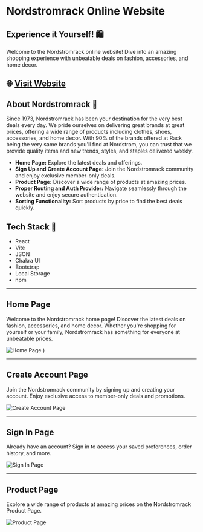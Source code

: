 # Nordstromrack Online Website

## Experience it Yourself! 🛍️

Welcome to the Nordstromrack online website! Dive into an amazing shopping experience with unbeatable deals on fashion, accessories, and home decor.
## 🌐 [Visit Website](https://nordstromrack-clone-project.netlify.app/mensproduct)

## About Nordstromrack 🛒

Since 1973, Nordstromrack has been your destination for the very best deals every day. We pride ourselves on delivering great brands at great prices, offering a wide range of products including clothes, shoes, accessories, and home decor. With 90% of the brands offered at Rack being the very same brands you'll find at Nordstrom, you can trust that we provide quality items and new trends, styles, and staples delivered weekly.

- **Home Page:** Explore the latest deals and offerings.
- **Sign Up and Create Account Page:** Join the Nordstromrack community and enjoy exclusive member-only deals.
- **Product Page:** Discover a wide range of products at amazing prices.
- **Proper Routing and Auth Provider:** Navigate seamlessly through the website and enjoy secure authentication.
- **Sorting Functionality:** Sort products by price to find the best deals quickly.

## Tech Stack 🚀

- React
- Vite
- JSON
- Chakra UI
- Bootstrap
- Local Storage
- npm

---

## Home Page

Welcome to the Nordstromrack home page! Discover the latest deals on fashion, accessories, and home decor. Whether you're shopping for yourself or your family, Nordstromrack has something for everyone at unbeatable prices.

![Home Page](![image](https://github.com/mradulgarg/nordstromrack-clone/assets/81671161/89b36492-a5fd-4b53-967e-8a64b1b4c577)
)
)

---

## Create Account Page

Join the Nordstromrack community by signing up and creating your account. Enjoy exclusive access to member-only deals and promotions.

![Create Account Page](![image](https://github.com/mradulgarg/nordstromrack-clone/assets/81671161/68f5b887-e41d-4da7-9221-9b7590ba0f28)
)

---

## Sign In Page

Already have an account? Sign in to access your saved preferences, order history, and more.

![Sign In Page](![image](https://github.com/mradulgarg/nordstromrack-clone/assets/81671161/423366c1-f461-4091-bf3f-aff10a65f0a3)
)

---

## Product Page

Explore a wide range of products at amazing prices on the Nordstromrack Product Page.

![Product Page](![image](https://github.com/mradulgarg/nordstromrack-clone/assets/81671161/121de672-eab6-4059-baf3-4810748cc691)
)
